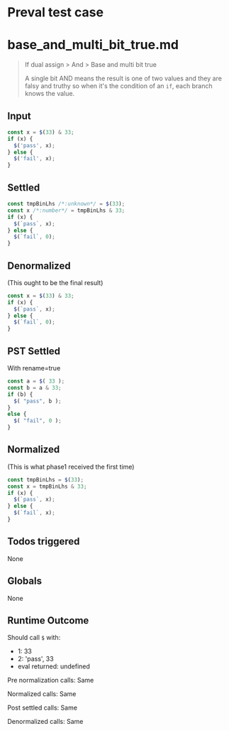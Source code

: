 # Preval test case

# base_and_multi_bit_true.md

> If dual assign > And > Base and multi bit true
>
> A single bit AND means the result is one of two values and they are falsy and truthy so when it's the condition of an `if`, each branch knows the value.

## Input

`````js filename=intro
const x = $(33) & 33;
if (x) {
  $('pass', x);
} else {
  $('fail', x);
}
`````


## Settled


`````js filename=intro
const tmpBinLhs /*:unknown*/ = $(33);
const x /*:number*/ = tmpBinLhs & 33;
if (x) {
  $(`pass`, x);
} else {
  $(`fail`, 0);
}
`````


## Denormalized
(This ought to be the final result)

`````js filename=intro
const x = $(33) & 33;
if (x) {
  $(`pass`, x);
} else {
  $(`fail`, 0);
}
`````


## PST Settled
With rename=true

`````js filename=intro
const a = $( 33 );
const b = a & 33;
if (b) {
  $( "pass", b );
}
else {
  $( "fail", 0 );
}
`````


## Normalized
(This is what phase1 received the first time)

`````js filename=intro
const tmpBinLhs = $(33);
const x = tmpBinLhs & 33;
if (x) {
  $(`pass`, x);
} else {
  $(`fail`, x);
}
`````


## Todos triggered


None


## Globals


None


## Runtime Outcome


Should call `$` with:
 - 1: 33
 - 2: 'pass', 33
 - eval returned: undefined

Pre normalization calls: Same

Normalized calls: Same

Post settled calls: Same

Denormalized calls: Same

